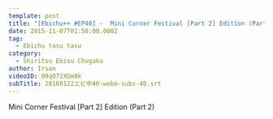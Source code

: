 ```yaml
---
template: post
title: "[Ebichu++ #EP40] -  Mini Corner Festival [Part 2] Edition (Part 2)"
date: 2015-11-07T01:58:00.000Z
tag:
  - Ebichu tasu tasu
category:
  - Shiritsu Ebisu Chugaku
author: Irsan
videoID: 09qO72XGm8k
subTitle: 20160122エビ中40-webm-subs-40.srt
---
```

Mini Corner Festival \[Part 2] Edition (Part 2)